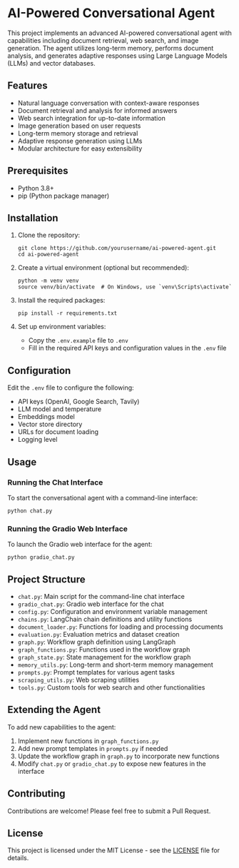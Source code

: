 # AI-Powered Conversational Agent

This project implements an advanced AI-powered conversational agent with capabilities including document retrieval, web search, and image generation. The agent utilizes long-term memory, performs document analysis, and generates adaptive responses using Large Language Models (LLMs) and vector databases.

## Features

- Natural language conversation with context-aware responses
- Document retrieval and analysis for informed answers
- Web search integration for up-to-date information
- Image generation based on user requests
- Long-term memory storage and retrieval
- Adaptive response generation using LLMs
- Modular architecture for easy extensibility

## Prerequisites

- Python 3.8+
- pip (Python package manager)

## Installation

1. Clone the repository:
   ```
   git clone https://github.com/yourusername/ai-powered-agent.git
   cd ai-powered-agent
   ```

2. Create a virtual environment (optional but recommended):
   ```
   python -m venv venv
   source venv/bin/activate  # On Windows, use `venv\Scripts\activate`
   ```

3. Install the required packages:
   ```
   pip install -r requirements.txt
   ```

4. Set up environment variables:
   - Copy the `.env.example` file to `.env`
   - Fill in the required API keys and configuration values in the `.env` file

## Configuration

Edit the `.env` file to configure the following:

- API keys (OpenAI, Google Search, Tavily)
- LLM model and temperature
- Embeddings model
- Vector store directory
- URLs for document loading
- Logging level

## Usage

### Running the Chat Interface

To start the conversational agent with a command-line interface:

```
python chat.py
```

### Running the Gradio Web Interface

To launch the Gradio web interface for the agent:

```
python gradio_chat.py
```

## Project Structure

- `chat.py`: Main script for the command-line chat interface
- `gradio_chat.py`: Gradio web interface for the chat
- `config.py`: Configuration and environment variable management
- `chains.py`: LangChain chain definitions and utility functions
- `document_loader.py`: Functions for loading and processing documents
- `evaluation.py`: Evaluation metrics and dataset creation
- `graph.py`: Workflow graph definition using LangGraph
- `graph_functions.py`: Functions used in the workflow graph
- `graph_state.py`: State management for the workflow graph
- `memory_utils.py`: Long-term and short-term memory management
- `prompts.py`: Prompt templates for various agent tasks
- `scraping_utils.py`: Web scraping utilities
- `tools.py`: Custom tools for web search and other functionalities

## Extending the Agent

To add new capabilities to the agent:

1. Implement new functions in `graph_functions.py`
2. Add new prompt templates in `prompts.py` if needed
3. Update the workflow graph in `graph.py` to incorporate new functions
4. Modify `chat.py` or `gradio_chat.py` to expose new features in the interface

## Contributing

Contributions are welcome! Please feel free to submit a Pull Request.

## License

This project is licensed under the MIT License - see the [LICENSE](LICENSE) file for details.
